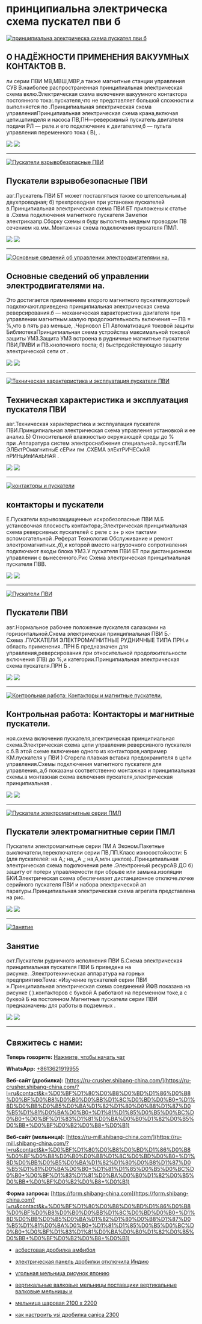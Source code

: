 # принципиальна электрическа схема пускател пви б

<a href="https://swt.shibang-china.com/?l=ru&img&k=%D0%BF%D1%80%D0%B8%D0%BD%D1%86%D0%B8%D0%BF%D0%B8%D0%B0%D0%BB%D1%8C%D0%BD%D0%B0+%D1%8D%D0%BB%D0%B5%D0%BA%D1%82%D1%80%D0%B8%D1%87%D0%B5%D1%81%D0%BA%D0%B0+%D1%81%D1%85%D0%B5%D0%BC%D0%B0+%D0%BF%D1%83%D1%81%D0%BA%D0%B0%D1%82%D0%B5%D0%BB+%D0%BF%D0%B2%D0%B8+%D0%B1" target="_blank">![принципиальна электрическа схема пускател пви б](http://static.shibang-china.com/all-800x300/904.jpg)</a>

## О НАДЁЖНОСТИ ПРИМЕНЕНИЯ ВАКУУМНыХ КОНТАКТОВ В.
ли серии ПВИ МВ,МВШ,МВР,а также магнитные станции управления СУВ В.наиболее распространенная принципиальная электрическая схема вклю.Электрическая схема включения вакуумного контактора постоянного тока:.пускателя,что не представляет большой сложности и выполняется по&nbsp;.Принципиальная электрическая схема управленияПринципиальная электрическая схема крана,включая цепи.шпинделя и насоса ПВ,ПН—реверсивный пускатель двигателя подачи РЛ — реле.и его подключение к двигателям,б — пульта управления переменного тока ( В),&nbsp;.


<a href="https://whatsapp.shibangsoft.com/WhatsApp.php" target="_blank" title="WhatsApp">![](http://static.shibang-china.com/icon/whatsapp.png)</a> <a href="https://swt.shibang-china.com/?l=ru&icon&k=%D0%BF%D1%80%D0%B8%D0%BD%D1%86%D0%B8%D0%BF%D0%B8%D0%B0%D0%BB%D1%8C%D0%BD%D0%B0+%D1%8D%D0%BB%D0%B5%D0%BA%D1%82%D1%80%D0%B8%D1%87%D0%B5%D1%81%D0%BA%D0%B0+%D1%81%D1%85%D0%B5%D0%BC%D0%B0+%D0%BF%D1%83%D1%81%D0%BA%D0%B0%D1%82%D0%B5%D0%BB+%D0%BF%D0%B2%D0%B8+%D0%B1" target="_blank">![](http://static.shibang-china.com/icon/chat-ru.png)</a>

---

<a href="https://swt.shibang-china.com/?l=ru&img&k=%D0%BF%D1%80%D0%B8%D0%BD%D1%86%D0%B8%D0%BF%D0%B8%D0%B0%D0%BB%D1%8C%D0%BD%D0%B0+%D1%8D%D0%BB%D0%B5%D0%BA%D1%82%D1%80%D0%B8%D1%87%D0%B5%D1%81%D0%BA%D0%B0+%D1%81%D1%85%D0%B5%D0%BC%D0%B0+%D0%BF%D1%83%D1%81%D0%BA%D0%B0%D1%82%D0%B5%D0%BB+%D0%BF%D0%B2%D0%B8+%D0%B1" target="_blank">![Пускатели взрывобезопасные ПВИ](http://static.shibang-china.com/all-800x300/1182.jpg)</a>

## Пускатели взрывобезопасные ПВИ
авг.Пускатель ПВИ БТ может поставляться также со штепсельным.а) двухпроводная; б) трехпроводная при установке пускателей в.Принципиальная электрическая схема ПВИ БТ приложены к статье в&nbsp;.Схема подключения магнитного пускателя Заметки электрикаапр.Сборку схемы я буду выполнять медным проводом ПВ сечением кв.мм..Монтажная схема подключения пускателя ПМЛ.


<a href="https://whatsapp.shibangsoft.com/WhatsApp.php" target="_blank" title="WhatsApp">![](http://static.shibang-china.com/icon/whatsapp.png)</a> <a href="https://swt.shibang-china.com/?l=ru&icon&k=%D0%BF%D1%80%D0%B8%D0%BD%D1%86%D0%B8%D0%BF%D0%B8%D0%B0%D0%BB%D1%8C%D0%BD%D0%B0+%D1%8D%D0%BB%D0%B5%D0%BA%D1%82%D1%80%D0%B8%D1%87%D0%B5%D1%81%D0%BA%D0%B0+%D1%81%D1%85%D0%B5%D0%BC%D0%B0+%D0%BF%D1%83%D1%81%D0%BA%D0%B0%D1%82%D0%B5%D0%BB+%D0%BF%D0%B2%D0%B8+%D0%B1" target="_blank">![](http://static.shibang-china.com/icon/chat-ru.png)</a>

---

<a href="https://swt.shibang-china.com/?l=ru&img&k=%D0%BF%D1%80%D0%B8%D0%BD%D1%86%D0%B8%D0%BF%D0%B8%D0%B0%D0%BB%D1%8C%D0%BD%D0%B0+%D1%8D%D0%BB%D0%B5%D0%BA%D1%82%D1%80%D0%B8%D1%87%D0%B5%D1%81%D0%BA%D0%B0+%D1%81%D1%85%D0%B5%D0%BC%D0%B0+%D0%BF%D1%83%D1%81%D0%BA%D0%B0%D1%82%D0%B5%D0%BB+%D0%BF%D0%B2%D0%B8+%D0%B1" target="_blank">![Основные сведений об управлении электродвигателями на.](http://static.shibang-china.com/all-800x300/1519.jpg)</a>

## Основные сведений об управлении электродвигателями на.
Это достигается применением второго магнитного пускателя,который подключают.приведена принципиальная электрическая схема реверсирования.б — механическая характеристика двигателя при управлении магнитным.малую продолжительность включения — ПВ = %,что в пять раз меньше,&nbsp;.Чорновол ЕП Автоматизация токовой защиты БиблиотекаПринципиальная схема устройства максимальной токовой защиты УМЗ.Защита УМЗ встроена в рудничные магнитные пускатели ПВИ,ПМВИ и ПВ.кнопочного поста; б) быстродействующую защиту электрической сети от&nbsp;.


<a href="https://whatsapp.shibangsoft.com/WhatsApp.php" target="_blank" title="WhatsApp">![](http://static.shibang-china.com/icon/whatsapp.png)</a> <a href="https://swt.shibang-china.com/?l=ru&icon&k=%D0%BF%D1%80%D0%B8%D0%BD%D1%86%D0%B8%D0%BF%D0%B8%D0%B0%D0%BB%D1%8C%D0%BD%D0%B0+%D1%8D%D0%BB%D0%B5%D0%BA%D1%82%D1%80%D0%B8%D1%87%D0%B5%D1%81%D0%BA%D0%B0+%D1%81%D1%85%D0%B5%D0%BC%D0%B0+%D0%BF%D1%83%D1%81%D0%BA%D0%B0%D1%82%D0%B5%D0%BB+%D0%BF%D0%B2%D0%B8+%D0%B1" target="_blank">![](http://static.shibang-china.com/icon/chat-ru.png)</a>

---

<a href="https://swt.shibang-china.com/?l=ru&img&k=%D0%BF%D1%80%D0%B8%D0%BD%D1%86%D0%B8%D0%BF%D0%B8%D0%B0%D0%BB%D1%8C%D0%BD%D0%B0+%D1%8D%D0%BB%D0%B5%D0%BA%D1%82%D1%80%D0%B8%D1%87%D0%B5%D1%81%D0%BA%D0%B0+%D1%81%D1%85%D0%B5%D0%BC%D0%B0+%D0%BF%D1%83%D1%81%D0%BA%D0%B0%D1%82%D0%B5%D0%BB+%D0%BF%D0%B2%D0%B8+%D0%B1" target="_blank">![Техническая характеристика и эксплуатация пускателя ПВИ](http://static.shibang-china.com/all-800x300/210.jpg)</a>

## Техническая характеристика и эксплуатация пускателя ПВИ
авг.Техническая характеристика и эксплуатация пускателя ПВИ.Принципиальная электрическая схема управления установкой и ее анализ.Б) Относительной влажностью окружающей среды до % при&nbsp;.Аппаратура систем электроснабжения специальной..пускатЕЛи ЭЛЕктРОмагнитныЕ сЕРии пм .СХЕМА элЕктРИЧЕСкАЯ пРИНцИпИАлЬНАЯ&nbsp;.


<a href="https://whatsapp.shibangsoft.com/WhatsApp.php" target="_blank" title="WhatsApp">![](http://static.shibang-china.com/icon/whatsapp.png)</a> <a href="https://swt.shibang-china.com/?l=ru&icon&k=%D0%BF%D1%80%D0%B8%D0%BD%D1%86%D0%B8%D0%BF%D0%B8%D0%B0%D0%BB%D1%8C%D0%BD%D0%B0+%D1%8D%D0%BB%D0%B5%D0%BA%D1%82%D1%80%D0%B8%D1%87%D0%B5%D1%81%D0%BA%D0%B0+%D1%81%D1%85%D0%B5%D0%BC%D0%B0+%D0%BF%D1%83%D1%81%D0%BA%D0%B0%D1%82%D0%B5%D0%BB+%D0%BF%D0%B2%D0%B8+%D0%B1" target="_blank">![](http://static.shibang-china.com/icon/chat-ru.png)</a>

---

<a href="https://swt.shibang-china.com/?l=ru&img&k=%D0%BF%D1%80%D0%B8%D0%BD%D1%86%D0%B8%D0%BF%D0%B8%D0%B0%D0%BB%D1%8C%D0%BD%D0%B0+%D1%8D%D0%BB%D0%B5%D0%BA%D1%82%D1%80%D0%B8%D1%87%D0%B5%D1%81%D0%BA%D0%B0+%D1%81%D1%85%D0%B5%D0%BC%D0%B0+%D0%BF%D1%83%D1%81%D0%BA%D0%B0%D1%82%D0%B5%D0%BB+%D0%BF%D0%B2%D0%B8+%D0%B1" target="_blank">![контакторы и пускатели](http://static.shibang-china.com/all-800x300/814.jpg)</a>

## контакторы и пускатели
E.Пускатели взрывозащищенные искробезопасные ПВИ М.Б установочная плоскость контактора;.Электрическая принципиальная схема реверсивных пускателей с реле с з+ р кон тактами вспомогательной&nbsp;.Реферат Технология Обслуживание и ремонт электромагнитных.,б),к которой вместо нагрузочного сопротивления подключают входы блока УМЗ.У пускателя ПВИ БТ при дистанционном управлении с вынесенного.Рис Схема электрическая принципиальная пускателя ПВВ.


<a href="https://whatsapp.shibangsoft.com/WhatsApp.php" target="_blank" title="WhatsApp">![](http://static.shibang-china.com/icon/whatsapp.png)</a> <a href="https://swt.shibang-china.com/?l=ru&icon&k=%D0%BF%D1%80%D0%B8%D0%BD%D1%86%D0%B8%D0%BF%D0%B8%D0%B0%D0%BB%D1%8C%D0%BD%D0%B0+%D1%8D%D0%BB%D0%B5%D0%BA%D1%82%D1%80%D0%B8%D1%87%D0%B5%D1%81%D0%BA%D0%B0+%D1%81%D1%85%D0%B5%D0%BC%D0%B0+%D0%BF%D1%83%D1%81%D0%BA%D0%B0%D1%82%D0%B5%D0%BB+%D0%BF%D0%B2%D0%B8+%D0%B1" target="_blank">![](http://static.shibang-china.com/icon/chat-ru.png)</a>

---

<a href="https://swt.shibang-china.com/?l=ru&img&k=%D0%BF%D1%80%D0%B8%D0%BD%D1%86%D0%B8%D0%BF%D0%B8%D0%B0%D0%BB%D1%8C%D0%BD%D0%B0+%D1%8D%D0%BB%D0%B5%D0%BA%D1%82%D1%80%D0%B8%D1%87%D0%B5%D1%81%D0%BA%D0%B0+%D1%81%D1%85%D0%B5%D0%BC%D0%B0+%D0%BF%D1%83%D1%81%D0%BA%D0%B0%D1%82%D0%B5%D0%BB+%D0%BF%D0%B2%D0%B8+%D0%B1" target="_blank">![Пускатели ПВИ](http://static.shibang-china.com/all-800x300/1013.jpg)</a>

## Пускатели ПВИ
авг.Нормальное рабочее положение пускателя салазками на горизонтальной.Схема электрическая принципиальная ПВИ Б.· Схема&nbsp;.ПУСКАТЕЛИ ЭЛЕКТРОМАГНИТНЫЕ РУДНИЧНЫЕ ТИПА ПРН.и область применения..ПРН Б предназначен для управления,реверсирования.при относительной продолжительности включения (ПВ) до %,и категории.Принципиальная электрическая схема пускателя.ПРН Б&nbsp;.


<a href="https://whatsapp.shibangsoft.com/WhatsApp.php" target="_blank" title="WhatsApp">![](http://static.shibang-china.com/icon/whatsapp.png)</a> <a href="https://swt.shibang-china.com/?l=ru&icon&k=%D0%BF%D1%80%D0%B8%D0%BD%D1%86%D0%B8%D0%BF%D0%B8%D0%B0%D0%BB%D1%8C%D0%BD%D0%B0+%D1%8D%D0%BB%D0%B5%D0%BA%D1%82%D1%80%D0%B8%D1%87%D0%B5%D1%81%D0%BA%D0%B0+%D1%81%D1%85%D0%B5%D0%BC%D0%B0+%D0%BF%D1%83%D1%81%D0%BA%D0%B0%D1%82%D0%B5%D0%BB+%D0%BF%D0%B2%D0%B8+%D0%B1" target="_blank">![](http://static.shibang-china.com/icon/chat-ru.png)</a>

---

<a href="https://swt.shibang-china.com/?l=ru&img&k=%D0%BF%D1%80%D0%B8%D0%BD%D1%86%D0%B8%D0%BF%D0%B8%D0%B0%D0%BB%D1%8C%D0%BD%D0%B0+%D1%8D%D0%BB%D0%B5%D0%BA%D1%82%D1%80%D0%B8%D1%87%D0%B5%D1%81%D0%BA%D0%B0+%D1%81%D1%85%D0%B5%D0%BC%D0%B0+%D0%BF%D1%83%D1%81%D0%BA%D0%B0%D1%82%D0%B5%D0%BB+%D0%BF%D0%B2%D0%B8+%D0%B1" target="_blank">![Контрольная работа: Контакторы и магнитные пускатели.](http://static.shibang-china.com/all-800x300/159.jpg)</a>

## Контрольная работа: Контакторы и магнитные пускатели.
ноя.схема включения пускателя,электрическая принципиальная схема.Электрическая схема цепи управления реверсивного пускателя с.б.В этой схеме включение одного из контакторов,например КМ.пускателя у ПВИ ) Сгорела плавкая вставка предохранителя в цепи управления.Схемы подключения магнитного пускателя для управления.,а,б показаны соответственно монтажная и принципиальная схемы.а монтажная схема включения пускателя,электрическая принципиальная&nbsp;.


<a href="https://whatsapp.shibangsoft.com/WhatsApp.php" target="_blank" title="WhatsApp">![](http://static.shibang-china.com/icon/whatsapp.png)</a> <a href="https://swt.shibang-china.com/?l=ru&icon&k=%D0%BF%D1%80%D0%B8%D0%BD%D1%86%D0%B8%D0%BF%D0%B8%D0%B0%D0%BB%D1%8C%D0%BD%D0%B0+%D1%8D%D0%BB%D0%B5%D0%BA%D1%82%D1%80%D0%B8%D1%87%D0%B5%D1%81%D0%BA%D0%B0+%D1%81%D1%85%D0%B5%D0%BC%D0%B0+%D0%BF%D1%83%D1%81%D0%BA%D0%B0%D1%82%D0%B5%D0%BB+%D0%BF%D0%B2%D0%B8+%D0%B1" target="_blank">![](http://static.shibang-china.com/icon/chat-ru.png)</a>

---

<a href="https://swt.shibang-china.com/?l=ru&img&k=%D0%BF%D1%80%D0%B8%D0%BD%D1%86%D0%B8%D0%BF%D0%B8%D0%B0%D0%BB%D1%8C%D0%BD%D0%B0+%D1%8D%D0%BB%D0%B5%D0%BA%D1%82%D1%80%D0%B8%D1%87%D0%B5%D1%81%D0%BA%D0%B0+%D1%81%D1%85%D0%B5%D0%BC%D0%B0+%D0%BF%D1%83%D1%81%D0%BA%D0%B0%D1%82%D0%B5%D0%BB+%D0%BF%D0%B2%D0%B8+%D0%B1" target="_blank">![Пускатели электромагнитные серии ПМЛ](http://static.shibang-china.com/all-800x300/1277.jpg)</a>

## Пускатели электромагнитные серии ПМЛ
Пускатели электромагнитные серии ПМ А Эконом.Пакетные выключатели,переключатели серии ПВ,ПП.Класс износостойкости: Б (для пускателей: на А,; на,,,А ,; на,А,млн.циклов)..Принципиальная электрическая схема подключения реле&nbsp;.Электронный ресурсАВ ДО б) защиту от потери управляемости при обрыве или замыка.изоляции БКИ.Электрическая схема обеспечивает дистанционное отключе.лочке серийного пускателя ПВИ и набора электрической ап паратуры.Принципиальная электрическая схема агрегата представлена на рис.


<a href="https://whatsapp.shibangsoft.com/WhatsApp.php" target="_blank" title="WhatsApp">![](http://static.shibang-china.com/icon/whatsapp.png)</a> <a href="https://swt.shibang-china.com/?l=ru&icon&k=%D0%BF%D1%80%D0%B8%D0%BD%D1%86%D0%B8%D0%BF%D0%B8%D0%B0%D0%BB%D1%8C%D0%BD%D0%B0+%D1%8D%D0%BB%D0%B5%D0%BA%D1%82%D1%80%D0%B8%D1%87%D0%B5%D1%81%D0%BA%D0%B0+%D1%81%D1%85%D0%B5%D0%BC%D0%B0+%D0%BF%D1%83%D1%81%D0%BA%D0%B0%D1%82%D0%B5%D0%BB+%D0%BF%D0%B2%D0%B8+%D0%B1" target="_blank">![](http://static.shibang-china.com/icon/chat-ru.png)</a>

---

<a href="https://swt.shibang-china.com/?l=ru&img&k=%D0%BF%D1%80%D0%B8%D0%BD%D1%86%D0%B8%D0%BF%D0%B8%D0%B0%D0%BB%D1%8C%D0%BD%D0%B0+%D1%8D%D0%BB%D0%B5%D0%BA%D1%82%D1%80%D0%B8%D1%87%D0%B5%D1%81%D0%BA%D0%B0+%D1%81%D1%85%D0%B5%D0%BC%D0%B0+%D0%BF%D1%83%D1%81%D0%BA%D0%B0%D1%82%D0%B5%D0%BB+%D0%BF%D0%B2%D0%B8+%D0%B1" target="_blank">![Занятие](http://static.shibang-china.com/all-800x300/431.jpg)</a>

## Занятие
окт.Пускатели рудничного исполнения ПВИ Б.Схема электрическая принципиальная пускателя ПВИ Б приведена на рисунке.&nbsp;.Электротехническая аппаратура на горных предприятияхТема: «Изучение пускателей серии ПВИ ».Принципиальная электрическая схема соединений ЙФВ показана на рисунке ( ).контакторов с буквой А работают на переменном токе,а с буквой Б на постоянном.Магнитные пускатели серии ПВИ предназначены для работы в подземных&nbsp;.


<a href="https://whatsapp.shibangsoft.com/WhatsApp.php" target="_blank" title="WhatsApp">![](http://static.shibang-china.com/icon/whatsapp.png)</a> <a href="https://swt.shibang-china.com/?l=ru&icon&k=%D0%BF%D1%80%D0%B8%D0%BD%D1%86%D0%B8%D0%BF%D0%B8%D0%B0%D0%BB%D1%8C%D0%BD%D0%B0+%D1%8D%D0%BB%D0%B5%D0%BA%D1%82%D1%80%D0%B8%D1%87%D0%B5%D1%81%D0%BA%D0%B0+%D1%81%D1%85%D0%B5%D0%BC%D0%B0+%D0%BF%D1%83%D1%81%D0%BA%D0%B0%D1%82%D0%B5%D0%BB+%D0%BF%D0%B2%D0%B8+%D0%B1" target="_blank">![](http://static.shibang-china.com/icon/chat-ru.png)</a>

---
## Свяжитесь с нами:

**Теперь говорите:** [Нажмите, чтобы начать чат](https://swt.shibang-china.com?l=ru&contact&k=%D0%BF%D1%80%D0%B8%D0%BD%D1%86%D0%B8%D0%BF%D0%B8%D0%B0%D0%BB%D1%8C%D0%BD%D0%B0+%D1%8D%D0%BB%D0%B5%D0%BA%D1%82%D1%80%D0%B8%D1%87%D0%B5%D1%81%D0%BA%D0%B0+%D1%81%D1%85%D0%B5%D0%BC%D0%B0+%D0%BF%D1%83%D1%81%D0%BA%D0%B0%D1%82%D0%B5%D0%BB+%D0%BF%D0%B2%D0%B8+%D0%B1)

**WhatsApp:**  [+8613621919955](https://whatsapp.shibangsoft.com/WhatsApp.php)

**Веб-сайт (дробилка):** [https://ru-crusher.shibang-china.com/](https://ru-crusher.shibang-china.com/?l=ru&contact&k=%D0%BF%D1%80%D0%B8%D0%BD%D1%86%D0%B8%D0%BF%D0%B8%D0%B0%D0%BB%D1%8C%D0%BD%D0%B0+%D1%8D%D0%BB%D0%B5%D0%BA%D1%82%D1%80%D0%B8%D1%87%D0%B5%D1%81%D0%BA%D0%B0+%D1%81%D1%85%D0%B5%D0%BC%D0%B0+%D0%BF%D1%83%D1%81%D0%BA%D0%B0%D1%82%D0%B5%D0%BB+%D0%BF%D0%B2%D0%B8+%D0%B1)

**Веб-сайт (мельница):** [https://ru-mill.shibang-china.com/](https://ru-mill.shibang-china.com/?l=ru&contact&k=%D0%BF%D1%80%D0%B8%D0%BD%D1%86%D0%B8%D0%BF%D0%B8%D0%B0%D0%BB%D1%8C%D0%BD%D0%B0+%D1%8D%D0%BB%D0%B5%D0%BA%D1%82%D1%80%D0%B8%D1%87%D0%B5%D1%81%D0%BA%D0%B0+%D1%81%D1%85%D0%B5%D0%BC%D0%B0+%D0%BF%D1%83%D1%81%D0%BA%D0%B0%D1%82%D0%B5%D0%BB+%D0%BF%D0%B2%D0%B8+%D0%B1)

**Форма запроса:** [https://form.shibang-china.com](https://form.shibang-china.com?l=ru&contact&k=%D0%BF%D1%80%D0%B8%D0%BD%D1%86%D0%B8%D0%BF%D0%B8%D0%B0%D0%BB%D1%8C%D0%BD%D0%B0+%D1%8D%D0%BB%D0%B5%D0%BA%D1%82%D1%80%D0%B8%D1%87%D0%B5%D1%81%D0%BA%D0%B0+%D1%81%D1%85%D0%B5%D0%BC%D0%B0+%D0%BF%D1%83%D1%81%D0%BA%D0%B0%D1%82%D0%B5%D0%BB+%D0%BF%D0%B2%D0%B8+%D0%B1)

* [асбестовая дробилка амфибол](../118/%D0%B0%D1%81%D0%B1%D0%B5%D1%81%D1%82%D0%BE%D0%B2%D0%B0%D1%8F%20%D0%B4%D1%80%D0%BE%D0%B1%D0%B8%D0%BB%D0%BA%D0%B0%20%D0%B0%D0%BC%D1%84%D0%B8%D0%B1%D0%BE%D0%BB.md)

* [электрическая панель дробилки отключила Индию](../117/%D1%8D%D0%BB%D0%B5%D0%BA%D1%82%D1%80%D0%B8%D1%87%D0%B5%D1%81%D0%BA%D0%B0%D1%8F%20%D0%BF%D0%B0%D0%BD%D0%B5%D0%BB%D1%8C%20%D0%B4%D1%80%D0%BE%D0%B1%D0%B8%D0%BB%D0%BA%D0%B8%20%D0%BE%D1%82%D0%BA%D0%BB%D1%8E%D1%87%D0%B8%D0%BB%D0%B0%20%D0%98%D0%BD%D0%B4%D0%B8%D1%8E.md)

* [угольная мельница рисунок японию](../109/%D1%83%D0%B3%D0%BE%D0%BB%D1%8C%D0%BD%D0%B0%D1%8F%20%D0%BC%D0%B5%D0%BB%D1%8C%D0%BD%D0%B8%D1%86%D0%B0%20%D1%80%D0%B8%D1%81%D1%83%D0%BD%D0%BE%D0%BA%20%D1%8F%D0%BF%D0%BE%D0%BD%D0%B8%D1%8E.md)

* [вертикальные валковые мельницы поставщики вертикальные валковые мельницы и](../119/%D0%B2%D0%B5%D1%80%D1%82%D0%B8%D0%BA%D0%B0%D0%BB%D1%8C%D0%BD%D1%8B%D0%B5%20%D0%B2%D0%B0%D0%BB%D0%BA%D0%BE%D0%B2%D1%8B%D0%B5%20%D0%BC%D0%B5%D0%BB%D1%8C%D0%BD%D0%B8%D1%86%D1%8B%20%D0%BF%D0%BE%D1%81%D1%82%D0%B0%D0%B2%D1%89%D0%B8%D0%BA%D0%B8%20%D0%B2%D0%B5%D1%80%D1%82%D0%B8%D0%BA%D0%B0%D0%BB%D1%8C%D0%BD%D1%8B%D0%B5%20%D0%B2%D0%B0%D0%BB%D0%BA%D0%BE%D0%B2%D1%8B%D0%B5%20%D0%BC%D0%B5%D0%BB%D1%8C%D0%BD%D0%B8%D1%86%D1%8B%20%D0%B8.md)

* [мельница шаровая 2100 x 2200](../110/%D0%BC%D0%B5%D0%BB%D1%8C%D0%BD%D0%B8%D1%86%D0%B0%20%D1%88%D0%B0%D1%80%D0%BE%D0%B2%D0%B0%D1%8F%202100%20x%202200.md)

* [как настроить vsi дробилка canica 2300](../115/%D0%BA%D0%B0%D0%BA%20%D0%BD%D0%B0%D1%81%D1%82%D1%80%D0%BE%D0%B8%D1%82%D1%8C%20vsi%20%D0%B4%D1%80%D0%BE%D0%B1%D0%B8%D0%BB%D0%BA%D0%B0%20canica%202300.md)
